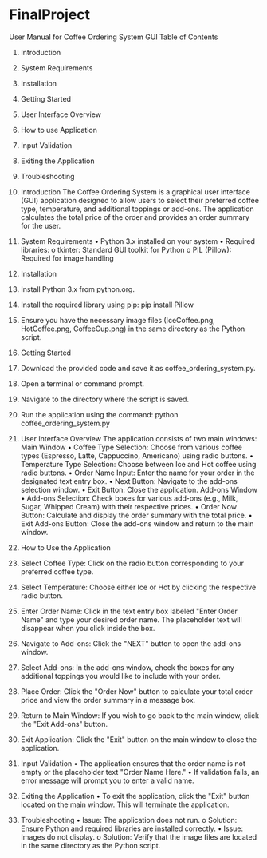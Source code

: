 # FinalProject
User Manual for Coffee Ordering System GUI
Table of Contents


1.	Introduction
2.	System Requirements
3.	Installation
4.	Getting Started
5.	User Interface Overview
6.	How to use Application
7.	Input Validation
8.	Exiting the Application
9.	Troubleshooting



1. Introduction
The Coffee Ordering System is a graphical user interface (GUI) application designed to allow users to select their preferred coffee type, temperature, and additional toppings or add-ons. The application calculates the total price of the order and provides an order summary for the user.
2. System Requirements
•	Python 3.x installed on your system
•	Required libraries:
o	tkinter: Standard GUI toolkit for Python
o	PIL (Pillow): Required for image handling
3. Installation
1.	Install Python 3.x from python.org.
2.	Install the required library using pip:
pip install Pillow
3.	Ensure you have the necessary image files (IceCoffee.png, HotCoffee.png, CoffeeCup.png) in the same directory as the Python script.
4. Getting Started
1.	Download the provided code and save it as coffee_ordering_system.py.
2.	Open a terminal or command prompt.
3.	Navigate to the directory where the script is saved.
4.	Run the application using the command:
python coffee_ordering_system.py
5. User Interface Overview
The application consists of two main windows:
Main Window
•	Coffee Type Selection: Choose from various coffee types (Espresso, Latte, Cappuccino, Americano) using radio buttons.
•	Temperature Type Selection: Choose between Ice and Hot coffee using radio buttons.
•	Order Name Input: Enter the name for your order in the designated text entry box.
•	Next Button: Navigate to the add-ons selection window.
•	Exit Button: Close the application.
Add-ons Window
•	Add-ons Selection: Check boxes for various add-ons (e.g., Milk, Sugar, Whipped Cream) with their respective prices.
•	Order Now Button: Calculate and display the order summary with the total price.
•	Exit Add-ons Button: Close the add-ons window and return to the main window.
6. How to Use the Application
1.	Select Coffee Type: Click on the radio button corresponding to your preferred coffee type.
2.	Select Temperature: Choose either Ice or Hot by clicking the respective radio button.
3.	Enter Order Name: Click in the text entry box labeled "Enter Order Name" and type your desired order name. The placeholder text will disappear when you click inside the box.
4.	Navigate to Add-ons: Click the "NEXT" button to open the add-ons window.
5.	Select Add-ons: In the add-ons window, check the boxes for any additional toppings you would like to include with your order.
6.	Place Order: Click the "Order Now" button to calculate your total order price and view the order summary in a message box.
7.	Return to Main Window: If you wish to go back to the main window, click the "Exit Add-ons" button.
8.	Exit Application: Click the "Exit" button on the main window to close the application.
7. Input Validation
•	The application ensures that the order name is not empty or the placeholder text "Order Name Here."
•	If validation fails, an error message will prompt you to enter a valid name.
8. Exiting the Application
•	To exit the application, click the "Exit" button located on the main window. This will terminate the application.
9. Troubleshooting
•	Issue: The application does not run.
o	Solution: Ensure Python and required libraries are installed correctly.
•	Issue: Images do not display.
o	Solution: Verify that the image files are located in the same directory as the Python script.

